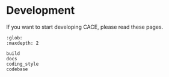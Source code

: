 # Development

If you want to start developing CACE, please read these pages.

```{toctree}
:glob:
:maxdepth: 2

build
docs
coding_style
codebase
```
